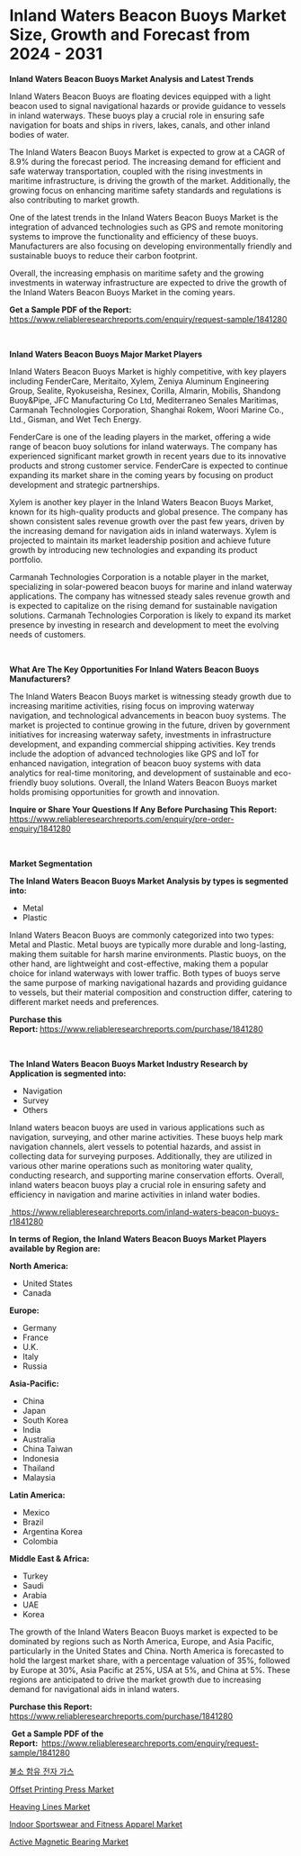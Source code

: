 <p><h1>Inland Waters Beacon Buoys Market Size, Growth and Forecast from 2024 - 2031</h1></p><p><strong>Inland Waters Beacon Buoys Market Analysis and Latest Trends</strong></p>
<p><p>Inland Waters Beacon Buoys are floating devices equipped with a light beacon used to signal navigational hazards or provide guidance to vessels in inland waterways. These buoys play a crucial role in ensuring safe navigation for boats and ships in rivers, lakes, canals, and other inland bodies of water.</p><p>The Inland Waters Beacon Buoys Market is expected to grow at a CAGR of 8.9% during the forecast period. The increasing demand for efficient and safe waterway transportation, coupled with the rising investments in maritime infrastructure, is driving the growth of the market. Additionally, the growing focus on enhancing maritime safety standards and regulations is also contributing to market growth.</p><p>One of the latest trends in the Inland Waters Beacon Buoys Market is the integration of advanced technologies such as GPS and remote monitoring systems to improve the functionality and efficiency of these buoys. Manufacturers are also focusing on developing environmentally friendly and sustainable buoys to reduce their carbon footprint.</p><p>Overall, the increasing emphasis on maritime safety and the growing investments in waterway infrastructure are expected to drive the growth of the Inland Waters Beacon Buoys Market in the coming years.</p></p>
<p><strong>Get a Sample PDF of the Report:&nbsp;</strong> <a href="https://www.reliableresearchreports.com/enquiry/request-sample/1841280">https://www.reliableresearchreports.com/enquiry/request-sample/1841280</a></p>
<p>&nbsp;</p>
<p><strong>Inland Waters Beacon Buoys Major Market Players</strong></p>
<p><p>Inland Waters Beacon Buoys Market is highly competitive, with key players including FenderCare, Meritaito, Xylem, Zeniya Aluminum Engineering Group, Sealite, Ryokuseisha, Resinex, Corilla, Almarin, Mobilis, Shandong Buoy&Pipe, JFC Manufacturing Co Ltd, Mediterraneo Senales Maritimas, Carmanah Technologies Corporation, Shanghai Rokem, Woori Marine Co., Ltd., Gisman, and Wet Tech Energy.</p><p>FenderCare is one of the leading players in the market, offering a wide range of beacon buoy solutions for inland waterways. The company has experienced significant market growth in recent years due to its innovative products and strong customer service. FenderCare is expected to continue expanding its market share in the coming years by focusing on product development and strategic partnerships.</p><p>Xylem is another key player in the Inland Waters Beacon Buoys Market, known for its high-quality products and global presence. The company has shown consistent sales revenue growth over the past few years, driven by the increasing demand for navigation aids in inland waterways. Xylem is projected to maintain its market leadership position and achieve future growth by introducing new technologies and expanding its product portfolio.</p><p>Carmanah Technologies Corporation is a notable player in the market, specializing in solar-powered beacon buoys for marine and inland waterway applications. The company has witnessed steady sales revenue growth and is expected to capitalize on the rising demand for sustainable navigation solutions. Carmanah Technologies Corporation is likely to expand its market presence by investing in research and development to meet the evolving needs of customers.</p></p>
<p>&nbsp;</p>
<p><strong>What Are The Key Opportunities For Inland Waters Beacon Buoys Manufacturers?</strong></p>
<p><p>The Inland Waters Beacon Buoys market is witnessing steady growth due to increasing maritime activities, rising focus on improving waterway navigation, and technological advancements in beacon buoy systems. The market is projected to continue growing in the future, driven by government initiatives for increasing waterway safety, investments in infrastructure development, and expanding commercial shipping activities. Key trends include the adoption of advanced technologies like GPS and IoT for enhanced navigation, integration of beacon buoy systems with data analytics for real-time monitoring, and development of sustainable and eco-friendly buoy solutions. Overall, the Inland Waters Beacon Buoys market holds promising opportunities for growth and innovation.</p></p>
<p><strong>Inquire or Share Your Questions If Any Before Purchasing This Report:</strong> <a href="https://www.reliableresearchreports.com/enquiry/pre-order-enquiry/1841280">https://www.reliableresearchreports.com/enquiry/pre-order-enquiry/1841280</a></p>
<p>&nbsp;</p>
<p><strong>Market Segmentation</strong></p>
<p><strong>The Inland Waters Beacon Buoys Market Analysis by types is segmented into:</strong></p>
<p><ul><li>Metal</li><li>Plastic</li></ul></p>
<p><p>Inland Waters Beacon Buoys are commonly categorized into two types: Metal and Plastic. Metal buoys are typically more durable and long-lasting, making them suitable for harsh marine environments. Plastic buoys, on the other hand, are lightweight and cost-effective, making them a popular choice for inland waterways with lower traffic. Both types of buoys serve the same purpose of marking navigational hazards and providing guidance to vessels, but their material composition and construction differ, catering to different market needs and preferences.</p></p>
<p><strong>Purchase this Report:&nbsp;</strong><a href="https://www.reliableresearchreports.com/purchase/1841280">https://www.reliableresearchreports.com/purchase/1841280</a></p>
<p>&nbsp;</p>
<p><strong>The Inland Waters Beacon Buoys Market Industry Research by Application is segmented into:</strong></p>
<p><ul><li>Navigation</li><li>Survey</li><li>Others</li></ul></p>
<p><p>Inland waters beacon buoys are used in various applications such as navigation, surveying, and other marine activities. These buoys help mark navigation channels, alert vessels to potential hazards, and assist in collecting data for surveying purposes. Additionally, they are utilized in various other marine operations such as monitoring water quality, conducting research, and supporting marine conservation efforts. Overall, inland waters beacon buoys play a crucial role in ensuring safety and efficiency in navigation and marine activities in inland water bodies.</p></p>
<p><a href="https://www.reliableresearchreports.com/inland-waters-beacon-buoys-r1841280">&nbsp;https://www.reliableresearchreports.com/inland-waters-beacon-buoys-r1841280</a></p>
<p><strong>In terms of Region, the Inland Waters Beacon Buoys Market Players available by Region are:</strong></p>
<p>
    <p> <strong> North America: </strong>
        <ul>
            <li>United States</li>
            <li>Canada</li>
        </ul>
        </p> 
    <p> <strong> Europe: </strong>
        <ul>
            <li>Germany</li>
            <li>France</li>
            <li>U.K.</li>
            <li>Italy</li>
            <li>Russia</li>
        </ul>
        </p> 
    <p> <strong> Asia-Pacific: </strong>
        <ul>
            <li>China</li>
            <li>Japan</li>
            <li>South Korea</li>
            <li>India</li>
            <li>Australia</li>
            <li>China Taiwan</li>
            <li>Indonesia</li>
            <li>Thailand</li>
            <li>Malaysia</li>
        </ul>
        </p> 
    <p> <strong> Latin America: </strong>
        <ul>
            <li>Mexico</li>
            <li>Brazil</li>
            <li>Argentina Korea</li>
            <li>Colombia</li>
        </ul>
        </p> 
    <p> <strong> Middle East & Africa: </strong>
        <ul>
            <li>Turkey</li>
            <li>Saudi</li>
            <li>Arabia</li>
            <li>UAE</li>
            <li>Korea</li>
        </ul>
    </p>
    </p>
<p><p>The growth of the Inland Waters Beacon Buoys market is expected to be dominated by regions such as North America, Europe, and Asia Pacific, particularly in the United States and China. North America is forecasted to hold the largest market share, with a percentage valuation of 35%, followed by Europe at 30%, Asia Pacific at 25%, USA at 5%, and China at 5%. These regions are anticipated to drive the market growth due to increasing demand for navigational aids in inland waters.</p></p>
<p><strong>Purchase this Report: </strong><a href="https://www.reliableresearchreports.com/purchase/1841280">https://www.reliableresearchreports.com/purchase/1841280</a></p>
<p>&nbsp;<strong>Get a Sample PDF of the Report:&nbsp;&nbsp;</strong><a href="https://www.reliableresearchreports.com/enquiry/request-sample/1841280">https://www.reliableresearchreports.com/enquiry/request-sample/1841280</a></p>
<p><strong></strong></p>
<p><p><a href="https://github.com/bunxhcci35271755/Market-Research-Report-List-2/blob/main/7215580176538.md">불소 함유 전자 가스</a></p><p><a href="https://github.com/josesg55/Market-Research-Report-List-3/blob/main/offset-printing-press-market.md">Offset Printing Press Market</a></p><p><a href="https://www.linkedin.com/pulse/evaluating-global-heaving-lines-market-trends-growth-uwite?trackingId=7%2BYkWmVeUgg1B2ilTvDE3Q%3D%3D">Heaving Lines Market</a></p><p><a href="https://www.linkedin.com/pulse/global-indoor-sportswear-fitness-apparel-industry-types-jvhce?trackingId=gaNSmC7E49h8e5NOEghKng%3D%3D">Indoor Sportswear and Fitness Apparel Market</a></p><p><a href="https://github.com/indrystar/Market-Research-Report-List-4/blob/main/active-magnetic-bearing-market.md">Active Magnetic Bearing Market</a></p></p>